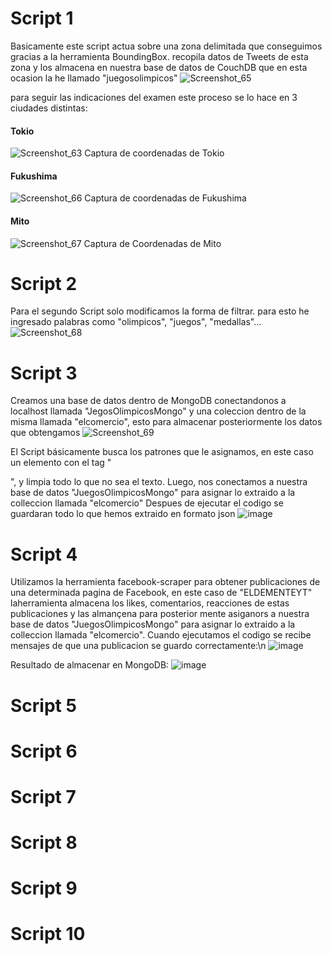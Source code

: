 # Script 1
Basicamente este script actua sobre una zona delimitada que conseguimos gracias a la herramienta BoundingBox. recopila datos de Tweets de esta zona y los almacena en nuestra base de datos de CouchDB que en esta ocasion la he llamado "juegosolimpicos"
![Screenshot_65](https://user-images.githubusercontent.com/58042023/127719497-2390a8fa-37fe-4959-b934-e79f5ac36b73.png)

para seguir las indicaciones del examen este proceso se lo hace en 3 ciudades distintas:
#### Tokio
![Screenshot_63](https://user-images.githubusercontent.com/58042023/127719790-a23220ad-dd3d-4c4c-9219-635bb2eabfd9.png)
Captura de coordenadas de Tokio
#### Fukushima
![Screenshot_66](https://user-images.githubusercontent.com/58042023/127719835-5999d555-bd49-4f7c-b5ec-76a17485ff9c.png)
Captura de coordenadas de Fukushima
#### Mito
![Screenshot_67](https://user-images.githubusercontent.com/58042023/127719927-7c66428a-6c0a-46ef-bcc2-23c69853cf89.png)
Captura de Coordenadas de Mito

# Script 2
Para el segundo Script solo modificamos la forma de filtrar. para esto he ingresado palabras como "olimpicos", "juegos", "medallas"...
![Screenshot_68](https://user-images.githubusercontent.com/58042023/127720279-871ec382-e31c-4ead-bcd3-801e3e389a4f.png)

# Script 3
Creamos una base de datos dentro de MongoDB conectandonos a localhost llamada "JegosOlimpicosMongo" y una coleccion dentro de la misma llamada "elcomercio", esto para almacenar posteriormente los datos que obtengamos
![Screenshot_69](https://user-images.githubusercontent.com/58042023/127721972-0a55f31d-32aa-4df7-a835-9e30f89f104b.png)

El Script básicamente busca los patrones que le asignamos, en este caso un elemento con el tag "<p>", y limpia todo lo que no sea el texto.
Luego, nos conectamos a nuestra base de datos "JuegosOlimpicosMongo" para asignar lo extraido a la colleccion llamada "elcomercio"
Despues de ejecutar el codigo se guardaran todo lo que hemos extraido en formato json
![image](https://user-images.githubusercontent.com/58042023/127723339-e2708ed0-31c8-43cb-8b54-7841de881470.png)


# Script 4
Utilizamos la herramienta facebook-scraper para obtener publicaciones de una determinada pagina de Facebook, en este caso de "ELDEMENTEYT"
laherramienta almacena los likes, comentarios, reacciones de estas publicaciones y las almançena para posterior mente asiganors a nuestra base de datos "JuegosOlimpicosMongo" para asignar lo extraido a la colleccion llamada "elcomercio".
Cuando ejecutamos el codigo se recibe mensajes de que una publicacion se guardo correctamente:\n
![image](https://user-images.githubusercontent.com/58042023/127724105-6d51b9dc-7207-4c5f-9199-1b9dff89920f.png)
 
Resultado de almacenar en MongoDB:
 ![image](https://user-images.githubusercontent.com/58042023/127724061-c709906a-1094-4a04-8969-f27b4531a341.png)


# Script 5

# Script 6

# Script 7

# Script 8

# Script 9

# Script 10


